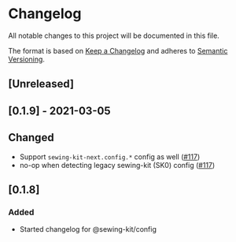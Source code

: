 # Changelog

All notable changes to this project will be documented in this file.

The format is based on [Keep a Changelog](http://keepachangelog.com/en/1.0.0/)
and adheres to [Semantic Versioning](http://semver.org/spec/v2.0.0.html).

## [Unreleased]

## [0.1.9] - 2021-03-05

## Changed

- Support `sewing-kit-next.config.*` config as well ([#117](https://github.com/Shopify/sewing-kit-next/pull/117))
- no-op when detecting legacy sewing-kit (SK0) config ([#117](https://github.com/Shopify/sewing-kit-next/pull/117))

## [0.1.8]

### Added

- Started changelog for @sewing-kit/config
